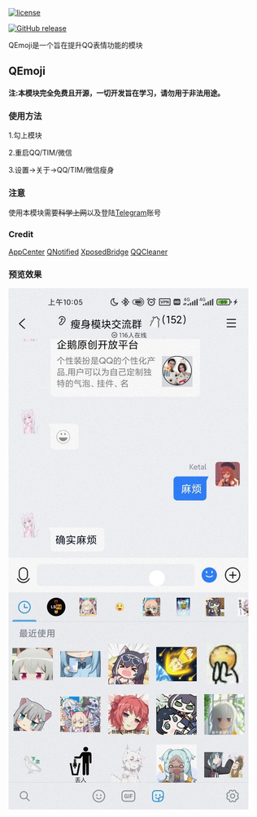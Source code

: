 [![license](https://img.shields.io/github/license/ketal178/QEmoji.svg)](https://opensource.org/licenses/MIT)

[![GitHub release](https://img.shields.io/github/release/ferredoxin/QNotified.svg)](https://github.com/ferredoxin/QNotified/releases/latest)

QEmoji是一个旨在提升QQ表情功能的模块



## QEmoji

#### 注:本模块完全免费且开源，一切开发旨在学习，请勿用于非法用途。



### 使用方法

1.勾上模块

2.重启QQ/TIM/微信

3.设置->关于->QQ/TIM/微信瘦身



### 注意

使用本模块需要~~科学上网~~以及登陆[Telegram](https://telegram.org/)账号



### Credit

[AppCenter](https://github.com/microsoft/appcenter-sdk-android)
[QNotified](https://github.com/ferredoxin/QNotified/tree/master)
[XposedBridge](https://github.com/rovo89/XposedBridge)
[QQCleaner](https://github.com/KyuubiRan/QQCleaner)



### 预览效果

![pic](img/preview.jpg)
